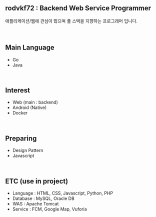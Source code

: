 ## rodvkf72 : Backend Web Service Programmer

애플리케이션/웹에 관심이 많으며 풀 스택을 지향하는 프로그래머 입니다.
<br>
<br>
<br>

## Main Language

- Go
- Java 
<br>

## Interest

- Web (main : backend)
- Android (Native)
- Docker
<br>

## Preparing

- Design Pattern
- Javascript
<br>

## ETC (use in project)

- Language : HTML, CSS, Javascript, Python, PHP
- Database : MySQL, Oracle DB
- WAS : Apache Tomcat
- Service : FCM, Google Map, Vuforia
<br>

